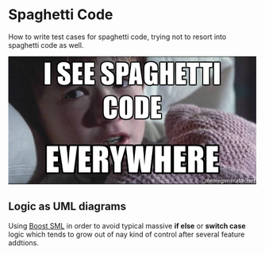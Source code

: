 # Spaghetti Code
How to write test cases for spaghetti code, trying not to resort into spaghetti code as well.

![GitHub Logo](/images/logo.jpg)

## Logic as UML diagrams

Using [Boost SML](http://boost-experimental.github.io/sml/index.html) in order to avoid typical massive **if else** or **switch case** logic which tends to grow out of nay kind of control after several feature addtions. 
